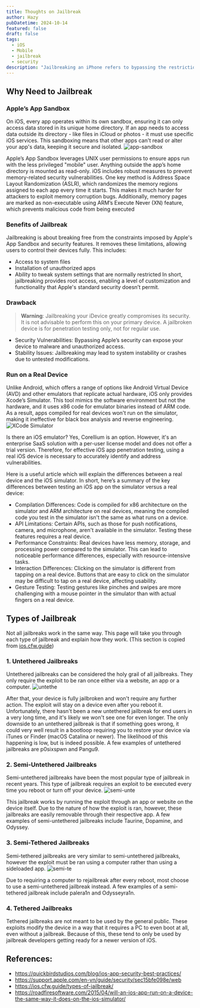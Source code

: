 ```yaml
---
title: Thoughts on Jailbreak
author: Hazy
pubDatetime: 2024-10-14
featured: false
draft: false
tags:
  - iOS
  - Mobile
  - jailbreak
  - security
description: "Jailbreaking an iPhone refers to bypassing the restrictions and limitations set by Apple's iOS."
---
```


## Why Need to Jailbreak
### Apple’s App Sandbox

On iOS, every app operates within its own sandbox, ensuring it can only access data stored in its unique home directory. If an app needs to access data outside its directory - like files in iCloud or photos - it must use specific iOS services. This sandboxing means that other apps can't read or alter your app's data, keeping it secure and isolated.
![app-sandbox](@assets/images/2024-10-15-11-31-39.png)

Apple’s App Sandbox leverages UNIX user permissions to ensure apps run with the less privileged <span class="accent">"mobile"</span> user. Anything outside the app’s home directory is mounted as read-only. 
iOS includes robust measures to prevent memory-related security vulnerabilities. One key method is <span class="accent">Address Space Layout Randomization (ASLR)</span>, which randomizes the memory regions assigned to each app every time it starts. This makes it much harder for attackers to exploit memory corruption bugs. Additionally, memory pages are marked as non-executable using <span class="accent">ARM’s Execute Never (XN)</span> feature, which prevents malicious code from being executed

### Benefits of Jailbreak
Jailbreaking is about breaking free from the constraints imposed by Apple's App Sandbox and security features. It removes these limitations, allowing users to control their devices fully. This includes:
- Access to system files
- Installation of unauthorized apps
- Ability to tweak system settings that are normally restricted
In short, jailbreaking provides root access, enabling a level of customization and functionality that Apple's standard security doesn’t permit.

### Drawback

> **Warning**: Jailbreaking your iDevice greatly compromises its security. It is not advisable to perform this on your primary device. A jailbroken device is for penetration testing only, not for regular use.

- Security Vulnerabilities: Bypassing Apple’s security can expose your device to malware and unauthorized access.
- Stability Issues: Jailbreaking may lead to system instability or crashes due to untested modifications.

### Run on a Real Device
Unlike Android, which offers a range of options like <span class="accent">Android Virtual Device (AVD)</span> and other emulators that replicate actual hardware, iOS only provides Xcode’s Simulator. This tool mimics the software environment but not the hardware, and it uses x86 code for emulator binaries instead of ARM code. As a result, apps compiled for real devices won't run on the simulator, making it ineffective for black box analysis and reverse engineering.
![XCode Simulator](@assets/images/2024-10-15-13-28-03.png)

Is there an iOS emulator? Yes, <span class="accent">Corellium</span> is an option. However, it's an enterprise SaaS solution with a per-user license model and does not offer a trial version. Therefore, for effective iOS app penetration testing, using a real iOS device is necessary to accurately identify and address vulnerabilities.

Here is a useful article which will explain the differences between a real device and the iOS simulator. In short, here’s a summary of the key differences between testing an iOS app on the simulator versus a real device:
- Compilation Differences: Code is compiled for x86 architecture on the simulator and ARM architecture on real devices, meaning the compiled code you test in the simulator isn't the same as what runs on a device.
- API Limitations: Certain APIs, such as those for push notifications, camera, and microphone, aren't available in the simulator. Testing these features requires a real device.
- Performance Constraints: Real devices have less memory, storage, and processing power compared to the simulator. This can lead to noticeable performance differences, especially with resource-intensive tasks.
- Interaction Differences: Clicking on the simulator is different from tapping on a real device. Buttons that are easy to click on the simulator may be difficult to tap on a real device, affecting usability.
- Gesture Testing: Testing gestures like pinches and swipes are more challenging with a mouse pointer in the simulator than with actual fingers on a real device.

## Types of Jailbreak
Not all jailbreaks work in the same way. This page will take you through each type of jailbreak and explain how they work.
(This section is copied from [ios.cfw.guide](https://ios.cfw.guide))
### 1. Untethered Jailbreaks
Untethered jailbreaks can be considered the holy grail of all jailbreaks. They only require the exploit to be ran once either via a website, an app or a computer.
![untethe](@assets/images/2024-10-15-13-52-54.png)

After that, your device is fully jailbroken and won't require any further action. The exploit will stay on a device even after you reboot it.
Unfortunately, there hasn't been a new untethered jailbreak for end users in a very long time, and it's likely we won't see one for even longer.
The only downside to an untethered jailbreak is that if something goes wrong, it could very well result in a bootloop requiring you to restore your device via iTunes or Finder (macOS Catalina or newer). The likelihood of this happening is low, but is indeed possible.
A few examples of untethered jailbreaks are p0sixspwn and Pangu9.

### 2. Semi-Untethered Jailbreaks
Semi-untethered jailbreaks have been the most popular type of jailbreak in recent years. This type of jailbreak requires an exploit to be executed every time you reboot or turn off your device.
![semi-unte](@assets/images/2024-10-15-13-53-10.png)

This jailbreak works by running the exploit through an app or website on the device itself. Due to the nature of how the exploit is ran, however, these jailbreaks are easily removable through their respective app.
A few examples of semi-untethered jailbreaks include Taurine, Dopamine, and Odyssey.

### 3. Semi-Tethered Jailbreaks
Semi-tethered jailbreaks are very similar to semi-untethered jailbreaks, however the exploit must be ran using a computer rather than using a sideloaded app.
![semi-te](@assets/images/2024-10-15-13-53-27.png)

Due to requiring a computer to rejailbreak after every reboot, most choose to use a semi-untethered jailbreak instead.
A few examples of a semi-tethered jailbreak include palera1n and Odysseyra1n.
### 4. Tethered Jailbreaks
Tethered jailbreaks are not meant to be used by the general public. These exploits modify the device in a way that it requires a PC to even boot at all, even without a jailbreak.
Because of this, these tend to only be used by jailbreak developers getting ready for a newer version of iOS.

## References:
- https://quickbirdstudios.com/blog/ios-app-security-best-practices/
- https://support.apple.com/en-vn/guide/security/sec15bfe098e/web
- https://ios.cfw.guide/types-of-jailbreak/
- https://roadfiresoftware.com/2015/04/will-an-ios-app-run-on-a-device-the-same-way-it-does-on-the-ios-simulator/